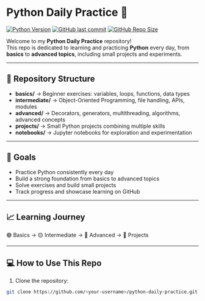 # Python Daily Practice 🐍

[![Python Version](https://img.shields.io/badge/python-3.13-blue?logo=python&logoColor=white)](https://www.python.org/)
[![GitHub last commit](https://img.shields.io/github/last-commit/nishat27farin/python-daily-practice)](https://github.com/nishat27farin/python-daily-practice/commits/main)
[![GitHub Repo Size](https://img.shields.io/github/repo-size/nishat27farin/python-daily-practice)](https://github.com/nishat27farin/python-daily-practice)

Welcome to my **Python Daily Practice** repository!  
This repo is dedicated to learning and practicing **Python** every day, from **basics** to **advanced topics**, including small projects and experiments.

---

## 📌 Repository Structure

- **basics/** → Beginner exercises: variables, loops, functions, data types  
- **intermediate/** → Object-Oriented Programming, file handling, APIs, modules  
- **advanced/** → Decorators, generators, multithreading, algorithms, advanced concepts  
- **projects/** → Small Python projects combining multiple skills  
- **notebooks/** → Jupyter notebooks for exploration and experimentation

---

## 🚀 Goals

- Practice Python consistently every day  
- Build a strong foundation from basics to advanced topics  
- Solve exercises and build small projects  
- Track progress and showcase learning on GitHub

---

## 📈 Learning Journey

🟢 Basics → 🟡 Intermediate → 🔵 Advanced → 🔴 Projects


---

## 💻 How to Use This Repo

1. Clone the repository:  
```bash
git clone https://github.com/<your-username>/python-daily-practice.git

